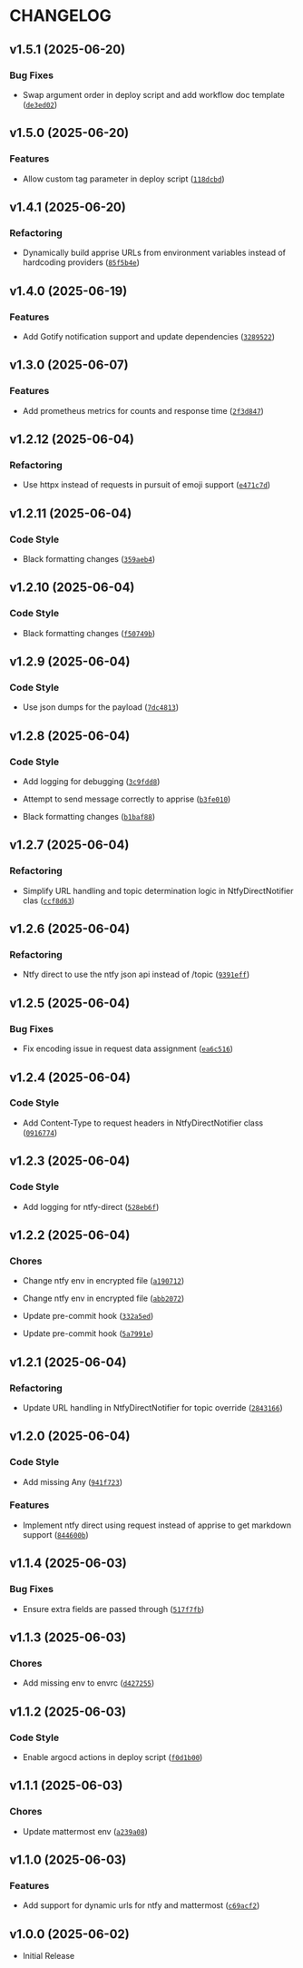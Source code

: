 # CHANGELOG

<!-- version list -->

## v1.5.1 (2025-06-20)

### Bug Fixes

- Swap argument order in deploy script and add workflow doc template
  ([`de3ed02`](https://github.com/timmyb824/notifiq/commit/de3ed02576da0078a86cd3f2bebcdc03ae0050d5))


## v1.5.0 (2025-06-20)

### Features

- Allow custom tag parameter in deploy script
  ([`118dcbd`](https://github.com/timmyb824/notifiq/commit/118dcbd225fd2f2672bb74ecc4f03a3002328a0b))


## v1.4.1 (2025-06-20)

### Refactoring

- Dynamically build apprise URLs from environment variables instead of hardcoding providers
  ([`85f5b4e`](https://github.com/timmyb824/notifiq/commit/85f5b4e451f5ca8fc75c60b65f7cfaa363898f6e))


## v1.4.0 (2025-06-19)

### Features

- Add Gotify notification support and update dependencies
  ([`3289522`](https://github.com/timmyb824/notifiq/commit/328952246b49850c58796dfb53ff8efed43ac68b))


## v1.3.0 (2025-06-07)

### Features

- Add prometheus metrics for counts and response time
  ([`2f3d847`](https://github.com/timmyb824/notifiq/commit/2f3d8473e2483655654a888226c2bfa32c4676ca))


## v1.2.12 (2025-06-04)

### Refactoring

- Use httpx instead of requests in pursuit of emoji support
  ([`e471c7d`](https://github.com/timmyb824/notifiq/commit/e471c7d12336efcf383ee45843ceca966b3f8217))


## v1.2.11 (2025-06-04)

### Code Style

- Black formatting changes
  ([`359aeb4`](https://github.com/timmyb824/notifiq/commit/359aeb42b9203a6a615690cbd606ec49a60284b7))


## v1.2.10 (2025-06-04)

### Code Style

- Black formatting changes
  ([`f50749b`](https://github.com/timmyb824/notifiq/commit/f50749bb59bf271a82e709f7f8c6a6cf60312685))


## v1.2.9 (2025-06-04)

### Code Style

- Use json dumps for the payload
  ([`7dc4813`](https://github.com/timmyb824/notifiq/commit/7dc48139bb24eb633c62bc4e2b3627c42bb1ac2e))


## v1.2.8 (2025-06-04)

### Code Style

- Add logging for debugging
  ([`3c9fdd8`](https://github.com/timmyb824/notifiq/commit/3c9fdd871d5855eca374749c7b68153de983427c))

- Attempt to send message correctly to apprise
  ([`b3fe010`](https://github.com/timmyb824/notifiq/commit/b3fe0100c4c3c055587a490ef108a0a7044463f5))

- Black formatting changes
  ([`b1baf88`](https://github.com/timmyb824/notifiq/commit/b1baf88c164a3348c3de432c8847a0fea63c0b6e))


## v1.2.7 (2025-06-04)

### Refactoring

- Simplify URL handling and topic determination logic in NtfyDirectNotifier clas
  ([`ccf8d63`](https://github.com/timmyb824/notifiq/commit/ccf8d63eb29fa272f6a15fb4cf16676bbc0e53bd))


## v1.2.6 (2025-06-04)

### Refactoring

- Ntfy direct to use the ntfy json api instead of /topic
  ([`9391eff`](https://github.com/timmyb824/notifiq/commit/9391effff0d7d275eddba17c9bf5b126bff6a33d))


## v1.2.5 (2025-06-04)

### Bug Fixes

- Fix encoding issue in request data assignment
  ([`ea6c516`](https://github.com/timmyb824/notifiq/commit/ea6c516d48e8023f1c88818b31e879577c554fda))


## v1.2.4 (2025-06-04)

### Code Style

- Add Content-Type to request headers in NtfyDirectNotifier class
  ([`0916774`](https://github.com/timmyb824/notifiq/commit/0916774d3e522f9a19b6be8048a7f9355ff175d9))


## v1.2.3 (2025-06-04)

### Code Style

- Add logging for ntfy-direct
  ([`528eb6f`](https://github.com/timmyb824/notifiq/commit/528eb6f6457492a43fae7591978d75aa9ffbae34))


## v1.2.2 (2025-06-04)

### Chores

- Change ntfy env in encrypted file
  ([`a190712`](https://github.com/timmyb824/notifiq/commit/a19071220f53222f9d7bf67dcbdf097a23668b19))

- Change ntfy env in encrypted file
  ([`abb2072`](https://github.com/timmyb824/notifiq/commit/abb20721f00866b9ffd526b140457b36a2bd00e1))

- Update pre-commit hook
  ([`332a5ed`](https://github.com/timmyb824/notifiq/commit/332a5ed81a6a13f1d2318cd2dafe983283042651))

- Update pre-commit hook
  ([`5a7991e`](https://github.com/timmyb824/notifiq/commit/5a7991e54f4899a891bb7d677ed2ca633fc31ad2))


## v1.2.1 (2025-06-04)

### Refactoring

- Update URL handling in NtfyDirectNotifier for topic override
  ([`2843166`](https://github.com/timmyb824/notifiq/commit/284316621b98eef302a7d78ddf9d5acd696989ec))


## v1.2.0 (2025-06-04)

### Code Style

- Add missing Any
  ([`941f723`](https://github.com/timmyb824/notifiq/commit/941f7234f783206030f201c4d44d02bd66c5e564))

### Features

- Implement ntfy direct using request instead of apprise to get markdown support
  ([`844600b`](https://github.com/timmyb824/notifiq/commit/844600bdb0edb7a77b3a25b8114e38453809c443))


## v1.1.4 (2025-06-03)

### Bug Fixes

- Ensure extra fields are passed through
  ([`517f7fb`](https://github.com/timmyb824/notifiq/commit/517f7fbbca5664dbf45175b9dbd2924e46c50758))


## v1.1.3 (2025-06-03)

### Chores

- Add missing env to envrc
  ([`d427255`](https://github.com/timmyb824/notifiq/commit/d4272554fc99618473505deabd5417be3229b81a))


## v1.1.2 (2025-06-03)

### Code Style

- Enable argocd actions in deploy script
  ([`f0d1b00`](https://github.com/timmyb824/notifiq/commit/f0d1b0030586ee1f02b4dbbbbc4933b4369e6810))


## v1.1.1 (2025-06-03)

### Chores

- Update mattermost env
  ([`a239a08`](https://github.com/timmyb824/notifiq/commit/a239a08f144746e2098ea38fbadb2a31881b2fbb))


## v1.1.0 (2025-06-03)

### Features

- Add support for dynamic urls for ntfy and mattermost
  ([`c69acf2`](https://github.com/timmyb824/notifiq/commit/c69acf225fa4e8a6793daf9370de7a6d1e5824b5))


## v1.0.0 (2025-06-02)

- Initial Release
